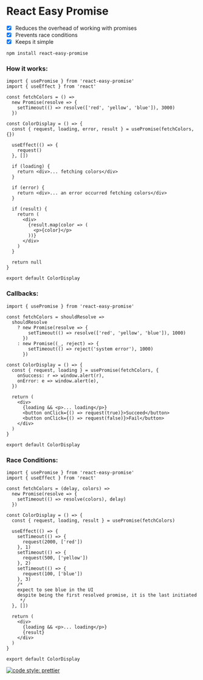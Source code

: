 # React Easy Promise

- [x] Reduces the overhead of working with promises
- [x] Prevents race conditions
- [x] Keeps it simple

`npm install react-easy-promise`

### How it works:

```react17
import { usePromise } from 'react-easy-promise'
import { useEffect } from 'react'

const fetchColors = () =>
  new Promise(resolve => {
    setTimeout(() => resolve(['red', 'yellow', 'blue']), 3000)
  })

const ColorDisplay = () => {
  const { request, loading, error, result } = usePromise(fetchColors, {})

  useEffect(() => {
    request()
  }, [])

  if (loading) {
    return <div>... fetching colors</div>
  }

  if (error) {
    return <div>... an error occurred fetching colors</div>
  }

  if (result) {
    return (
      <div>
        {result.map(color => (
          <p>{color}</p>
        ))}
      </div>
    )
  }

  return null
}

export default ColorDisplay
```

### Callbacks:

```react17
import { usePromise } from 'react-easy-promise'

const fetchColors = shouldResolve =>
  shouldResolve
    ? new Promise(resolve => {
        setTimeout(() => resolve(['red', 'yellow', 'blue']), 1000)
      })
    : new Promise((_, reject) => {
        setTimeout(() => reject('system error'), 1000)
      })

const ColorDisplay = () => {
  const { request, loading } = usePromise(fetchColors, {
    onSuccess: r => window.alert(r),
    onError: e => window.alert(e),
  })

  return (
    <div>
      {loading && <p>... loading</p>}
      <button onClick={() => request(true)}>Succeed</button>
      <button onClick={() => request(false)}>Fail</button>
    </div>
  )
}

export default ColorDisplay

```

### Race Conditions:

```react17
import { usePromise } from 'react-easy-promise'
import { useEffect } from 'react'

const fetchColors = (delay, colors) =>
  new Promise(resolve => {
    setTimeout(() => resolve(colors), delay)
  })

const ColorDisplay = () => {
  const { request, loading, result } = usePromise(fetchColors)

  useEffect(() => {
    setTimeout(() => {
      request(2000, ['red'])
    }, 1)
    setTimeout(() => {
      request(500, ['yellow'])
    }, 2)
    setTimeout(() => {
      request(100, ['blue'])
    }, 3)
    /*
    expect to see blue in the UI
    despite being the first resolved promise, it is the last initiated
     */
  }, [])

  return (
    <div>
      {loading && <p>... loading</p>}
      {result}
    </div>
  )
}

export default ColorDisplay
```

[![code style: prettier](https://img.shields.io/badge/code_style-prettier-ff69b4.svg?style=flat-square)](https://github.com/prettier/prettier)
